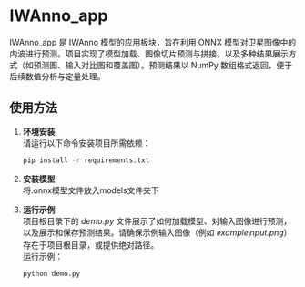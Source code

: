# IWAnno_app

IWAnno_app 是 IWAnno 模型的应用板块，旨在利用 ONNX 模型对卫星图像中的内波进行预测。项目实现了模型加载、图像切片预测与拼接，以及多种结果展示方式（如预测图、输入对比图和覆盖图）。预测结果以 NumPy 数组格式返回，便于后续数值分析与定量处理。

## 使用方法

1. **环境安装**  
   请运行以下命令安装项目所需依赖：
   
   ```bash
   pip install -r requirements.txt
   ```
2. **安装模型**  
   将.onnx模型文件放入models文件夹下

3. **运行示例**  
   项目根目录下的 $demo.py$ 文件展示了如何加载模型、对输入图像进行预测，以及展示和保存预测结果。请确保示例输入图像（例如 $example_input.png$）存在于项目根目录，或提供绝对路径。  
   运行示例：
   
   ```python
   python demo.py
   ```